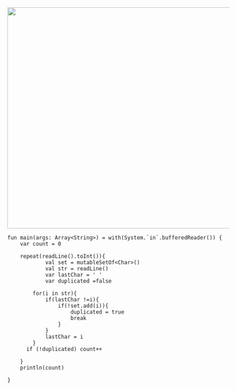 <img src="https://user-images.githubusercontent.com/84216838/205903264-4f229d71-edec-463f-963c-accc73917241.png" width= 700 height =500>


```
fun main(args: Array<String>) = with(System.`in`.bufferedReader()) {
    var count = 0
    
    repeat(readLine().toInt()){
            val set = mutableSetOf<Char>()
            val str = readLine()
            var lastChar = ' '
            var duplicated =false
        
        for(i in str){
            if(lastChar !=i){
                if(!set.add(i)){
                    duplicated = true
                    break
                }
            }
            lastChar = i
        }
      if (!duplicated) count++
        
    }
    println(count)
    
}
```